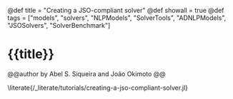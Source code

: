 @def title = "Creating a JSO-compliant solver"
@def showall = true
@def tags = ["models", "solvers", "NLPModels", "SolverTools", "ADNLPModels", "JSOSolvers", "SolverBenchmark"]

# {{title}}

@@author
by Abel S. Siqueira and João Okimoto
@@

\literate{/_literate/tutorials/creating-a-jso-compliant-solver.jl}